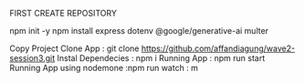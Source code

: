 FIRST CREATE REPOSITORY

npm init -y 
npm install express dotenv @google/generative-ai multer


Copy Project
Clone App : git clone https://github.com/affandiagung/wave2-session3.git
Instal Dependecies : npm i
Running App : npm run start
Running App using nodemone :npm run watch : m